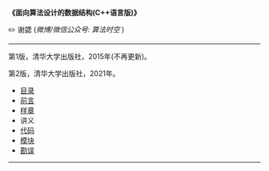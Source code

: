 **《面向算法设计的数据结构(C++语言版)》**

:pencil2:  谢勰 (*微博/微信公众号: 算法时空* )

---

第1版，清华大学出版社，2015年(不再更新)。

第2版，清华大学出版社，2021年。

- [目录](/second-edition/TOC.pdf)
- [前言](/second-edition/preface.pdf)
- [样章](/second-edition/sample.pdf)
- 讲义  
- [代码](/second-edition/src)
- [模块](/second-edition/modules)
- [勘误](/second-edition/errata.pdf)

---
